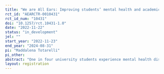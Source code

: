 ```yaml
---
title: "We are All Ears: Improving students’ mental health and academic achievement"
rct_id: "AEARCTR-0010431"
rct_id_num: "10431"
doi: "10.1257/rct.10431-1.0"
date: "2022-11-22"
status: "in_development"
jel: ""
start_year: "2022-11-23"
end_year: "2024-08-31"
pi: "Maddalena Totarelli"
pi_other:
abstract: "One in four university students experience mental health disorders (MHD). This is an age group in which the risk of MHD is particularly high, and care-seeking particularly low. I plan to evaluate, through a randomized control trial experiment run at the University of Amsterdam, whether an over-the-phone psychological counselling service has the potential to improve students’ mental health, decision making and, as a by-product, enhance their academic performance. In addition, this study will investigate the underlying mechanisms of why and for whom the intervention works in order to provide better tailored mental health services. "
layout: registration
---
```


